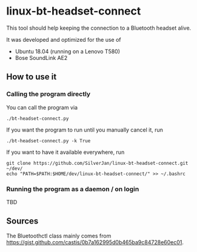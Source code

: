 # linux-bt-headset-connect

This tool should help keeping the connection to a Bluetooth headset alive.

It was developed and optimized for the use of
* Ubuntu 18.04 (running on a Lenovo T580)
* Bose SoundLink AE2

## <a name="use">How to use it</a>

### Calling the program directly

You can call the program via

    ./bt-headset-connect.py

If you want the program to run until you manually cancel it, run

    ./bt-headset-connect.py -k True

If you want to have it available everywhere, run

    git clone https://github.com/SilverJan/linux-bt-headset-connect.git ~/dev/
    echo "PATH=$PATH:$HOME/dev/linux-bt-headset-connect/" >> ~/.bashrc

### Running the program as a daemon / on login

TBD

## Sources

The Bluetoothctl class mainly comes from https://gist.github.com/castis/0b7a162995d0b465ba9c84728e60ec01.